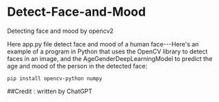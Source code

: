 # Detect-Face-and-Mood
Detecting face and mood by opencv2

Here app.py file detect face and mood of a human face---Here's an example of a program in Python that uses the OpenCV library to detect faces in an image, and the AgeGenderDeepLearningModel to predict the age and mood of the person in the detected face:



```
pip install opencv-python numpy
```

##Credit : written  by ChatGPT

